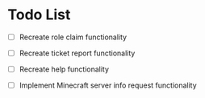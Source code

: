# Todo List

- [ ] Recreate role claim functionality
- [ ] Recreate ticket report functionality
- [ ] Recreate help functionality
- [ ] Implement Minecraft server info request functionality
  